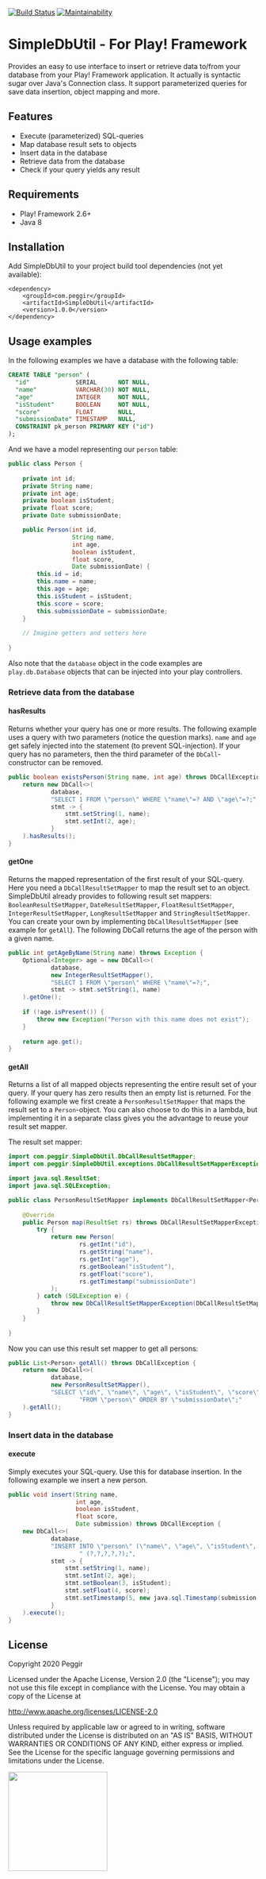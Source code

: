 [![Build Status](https://travis-ci.org/Peggir/SimpleDbUtil.svg?branch=master)](https://travis-ci.org/Peggir/SimpleDbUtil)
[![Maintainability](https://api.codeclimate.com/v1/badges/fee6c8e874238496311f/maintainability)](https://codeclimate.com/github/Peggir/SimpleDbUtil/maintainability)

# SimpleDbUtil - For Play! Framework
Provides an easy to use interface to insert or retrieve data to/from your database from your Play! Framework application. It actually is syntactic sugar over Java's Connection class. It support parameterized queries for save data insertion, object mapping and more.

## Features
* Execute (parameterized) SQL-queries
* Map database result sets to objects
* Insert data in the database
* Retrieve data from the database
* Check if your query yields any result

## Requirements
* Play! Framework 2.6+
* Java 8

## Installation
Add SimpleDbUtil to your project build tool dependencies (not yet available):
```
<dependency>
    <groupId>com.peggir</groupId>
    <artifactId>SimpleDbUtil</artifactId>
    <version>1.0.0</version>
</dependency>
```

## Usage examples
In the following examples we have a database with the following table:
```SQL
CREATE TABLE "person" (
  "id"             SERIAL      NOT NULL,
  "name"           VARCHAR(30) NOT NULL,
  "age"            INTEGER     NOT NULL,
  "isStudent"      BOOLEAN     NOT NULL,
  "score"          FLOAT       NULL,
  "submissionDate" TIMESTAMP   NULL,
  CONSTRAINT pk_person PRIMARY KEY ("id")
);
```
And we have a model representing our `person` table:
```java
public class Person {
    
    private int id;
    private String name;
    private int age;
    private boolean isStudent;
    private float score;
    private Date submissionDate;

    public Person(int id, 
                  String name, 
                  int age, 
                  boolean isStudent, 
                  float score, 
                  Date submissionDate) {
        this.id = id;
        this.name = name;
        this.age = age;
        this.isStudent = isStudent;
        this.score = score;
        this.submissionDate = submissionDate;
    }
    
    // Imagine getters and setters here
    
}

```
Also note that the `database` object in the code examples are `play.db.Database` objects that can be injected into your play controllers.

### Retrieve data from the database
#### hasResults
Returns whether your query has one or more results. The following example uses a query with two parameters (notice the question marks). `name` and `age` get safely injected into the statement (to prevent SQL-injection). If your query has no parameters, then the third parameter of the `DbCall`-constructor can be removed.
```java
public boolean existsPerson(String name, int age) throws DbCallException {
    return new DbCall<>(
            database,
            "SELECT 1 FROM \"person\" WHERE \"name\"=? AND \"age\"=?;",
            stmt -> {
                stmt.setString(1, name);
                stmt.setInt(2, age);
            }
    ).hasResults();
}
```

#### getOne
Returns the mapped representation of the first result of your SQL-query. Here you need a `DbCallResultSetMapper` to map the result set to an object. SimpleDbUtil already provides to following result set mappers: `BooleanResultSetMapper`, `DateResultSetMapper`, `FloatResultSetMapper`, `IntegerResultSetMapper`, `LongResultSetMapper` and `StringResultSetMapper`. You can create your own by implementing `DbCallResultSetMapper` (see example for `getAll`). The following DbCall returns the age of the person with a given name.
```java
public int getAgeByName(String name) throws Exception {
    Optional<Integer> age = new DbCall<>(
            database,
            new IntegerResultSetMapper(),
            "SELECT 1 FROM \"person\" WHERE \"name\"=?;",
            stmt -> stmt.setString(1, name)
    ).getOne();
    
    if (!age.isPresent()) {
        throw new Exception("Person with this name does not exist");
    }
    
    return age.get();
}
```

#### getAll
Returns a list of all mapped objects representing the entire result set of your query. If your query has zero results then an empty list is returned. For the following example we first create a `PersonResultSetMapper` that maps the result set to a `Person`-object. You can also choose to do this in a lambda, but implementing it in a separate class gives you the advantage to reuse your result set mapper.

The result set mapper:
```java
import com.peggir.SimpleDbUtil.DbCallResultSetMapper;
import com.peggir.SimpleDbUtil.exceptions.DbCallResultSetMapperException;

import java.sql.ResultSet;
import java.sql.SQLException;

public class PersonResultSetMapper implements DbCallResultSetMapper<Person> {
    
    @Override
    public Person map(ResultSet rs) throws DbCallResultSetMapperException {
        try {
            return new Person(
                    rs.getInt("id"),
                    rs.getString("name"),
                    rs.getInt("age"),
                    rs.getBoolean("isStudent"),
                    rs.getFloat("score"),
                    rs.getTimestamp("submissionDate")
            );
        } catch (SQLException e) {
            throw new DbCallResultSetMapperException(DbCallResultSetMapperException.DEFAULT_ERROR_MSG, e);
        }
    }
    
}
````
Now you can use this result set mapper to get all persons:
```java
public List<Person> getAll() throws DbCallException {
    return new DbCall<>(
            database,
            new PersonResultSetMapper(),
            "SELECT \"id\", \"name\", \"age\", \"isStudent\", \"score\", \"submissionDate\" " +
                    "FROM \"person\" ORDER BY \"submissionDate\";"
    ).getAll();
}
```

### Insert data in the database
#### execute
Simply executes your SQL-query. Use this for database insertion. In the following example we insert a new person.
```java
public void insert(String name,
                   int age,
                   boolean isStudent,
                   float score,
                   Date submission) throws DbCallException {
    new DbCall<>(
            database,
            "INSERT INTO \"person\" (\"name\", \"age\", \"isStudent\", \"score\", \"submissionDate\") VALUES " +
                    " (?,?,?,?,?);",
            stmt -> {
                stmt.setString(1, name);
                stmt.setInt(2, age);
                stmt.setBoolean(3, isStudent);
                stmt.setFloat(4, score);
                stmt.setTimestamp(5, new java.sql.Timestamp(submission.getTime()));
            }
    ).execute();
}
```

## License
Copyright 2020 Peggir

Licensed under the Apache License, Version 2.0 (the "License");
you may not use this file except in compliance with the License.
You may obtain a copy of the License at

 http://www.apache.org/licenses/LICENSE-2.0

Unless required by applicable law or agreed to in writing, software
distributed under the License is distributed on an "AS IS" BASIS,
WITHOUT WARRANTIES OR CONDITIONS OF ANY KIND, either express or implied.
See the License for the specific language governing permissions and
limitations under the License.

<img src="https://peggir.com/wp-content/uploads/2020/02/peggir-logo-blue-resized.png" width="200">
